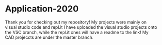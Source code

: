 # Application-2020
Thank you for checking out my repository!
My projects were mainly on visual studio code and repl.it
I have uploaded the visual studio projects onto the VSC branch, while the repl.it ones will have a readme to the link!
My CAD projeccts are under the master branch.
